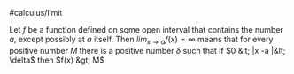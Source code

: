 #calculus/limit 

Let $f$ be a function defined on some open interval that contains the number $a$, except possibly at $a$ itself. Then
$lim_{x \to a}f(x) = \infty$
means that for every positive number $M$ there is a positive number $\delta$ such that
if $0 &lt; |x -a |&lt; \delta$ then $f(x) &gt; M$
